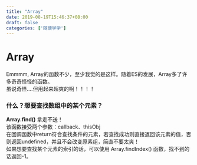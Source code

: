 ```yaml
---
title: "Array"
date: 2019-08-19T15:46:37+08:00
draft: false
categories: ['随便学学']
---
```


# Array  

Emmmm, Array的函数不少，至少我觉的是这样。随着ES的发展，Array多了许多奇奇怪怪的函数。  
虽说奇怪....但用起来超爽的啊！！！！  

### 什么？想要查找数组中的某个元素？  
**Array.find()** 拿走不送！  
该函数接受两个参数：callback、thisObj  
在回调函数中return符合查找条件的元素，若查找成功则直接返回该元素的值，否则返回undefined，并且不会改变原素组，简直不要太爽！  
如果想要查找某个元素的索引的话，可以使用 Array.findIndex() 函数，找不到的话返回-1。  

### 